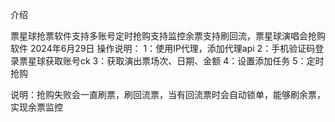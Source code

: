 
介绍

票星球抢票软件支持多账号定时抢购支持监控余票支持刷回流，票星球演唱会抢购软件
2024年6月29日
操作说明： 
1：使用IP代理，添加代理api 
2：手机验证码登录票星球获取账号ck 
3：获取演出票场次、日期、金额 
4：设置添加任务 5：定时抢购

说明：抢购失败会一直刷票，刷回流票，当有回流票时会自动锁单，能够刷余票，实现余票监控
